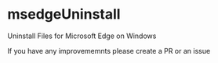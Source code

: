# msedgeUninstall
Uninstall Files for Microsoft Edge on Windows

If you have any improvememnts please create a PR or an issue
